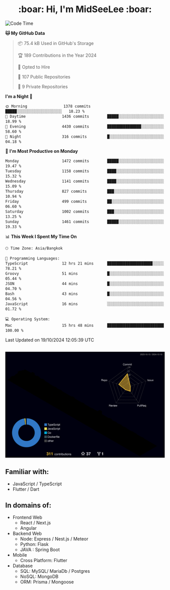 <h1 align="center"> :boar: Hi, I'm MidSeeLee :boar:</h1>
 
<!--START_SECTION:waka-->
![Code Time](http://img.shields.io/badge/Code%20Time-2%2C115%20hrs-blue)

**🐱 My GitHub Data** 

> 📦 75.4 kB Used in GitHub's Storage 
 > 
> 🏆 189 Contributions in the Year 2024
 > 
> 💼 Opted to Hire
 > 
> 📜 107 Public Repositories 
 > 
> 🔑 9 Private Repositories 
 > 
**I'm a Night 🦉** 

```text
🌞 Morning                1378 commits        █████░░░░░░░░░░░░░░░░░░░░   18.23 % 
🌆 Daytime                1436 commits        █████░░░░░░░░░░░░░░░░░░░░   18.99 % 
🌃 Evening                4430 commits        ███████████████░░░░░░░░░░   58.60 % 
🌙 Night                  316 commits         █░░░░░░░░░░░░░░░░░░░░░░░░   04.18 % 
```
📅 **I'm Most Productive on Monday** 

```text
Monday                   1472 commits        █████░░░░░░░░░░░░░░░░░░░░   19.47 % 
Tuesday                  1158 commits        ████░░░░░░░░░░░░░░░░░░░░░   15.32 % 
Wednesday                1141 commits        ████░░░░░░░░░░░░░░░░░░░░░   15.09 % 
Thursday                 827 commits         ███░░░░░░░░░░░░░░░░░░░░░░   10.94 % 
Friday                   499 commits         ██░░░░░░░░░░░░░░░░░░░░░░░   06.60 % 
Saturday                 1002 commits        ███░░░░░░░░░░░░░░░░░░░░░░   13.25 % 
Sunday                   1461 commits        █████░░░░░░░░░░░░░░░░░░░░   19.33 % 
```


📊 **This Week I Spent My Time On** 

```text
🕑︎ Time Zone: Asia/Bangkok

💬 Programming Languages: 
TypeScript               12 hrs 21 mins      ████████████████████░░░░░   78.21 % 
Groovy                   51 mins             █░░░░░░░░░░░░░░░░░░░░░░░░   05.44 % 
JSON                     44 mins             █░░░░░░░░░░░░░░░░░░░░░░░░   04.70 % 
Bash                     43 mins             █░░░░░░░░░░░░░░░░░░░░░░░░   04.56 % 
JavaScript               16 mins             ░░░░░░░░░░░░░░░░░░░░░░░░░   01.72 % 

💻 Operating System: 
Mac                      15 hrs 48 mins      █████████████████████████   100.00 % 
```


 Last Updated on 19/10/2024 12:05:39 UTC
<!--END_SECTION:waka-->

##

![](./profile-3d-contrib/profile-night-rainbow.svg)

## Familiar with:
- JavaScript / TypeScript
- Flutter / Dart

## In domains of:
- Frontend Web
  - React / Next.js
  - Angular
- Backend Web
  - Node: Express / Nest.js / Meteor
  - Python: Flask
  - JAVA : Spring Boot
- Mobile
  - Cross Platform: Flutter
- Database
  - SQL: MySQL/ MariaDb / Postgres
  - NoSQL: MongoDB
  - ORM: Prisma / Mongoose
